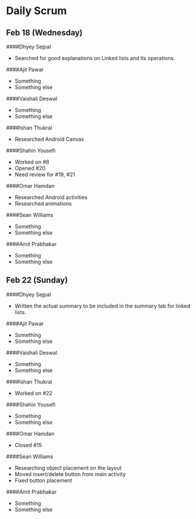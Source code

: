 # Daily Scrum

## Feb 18 (Wednesday)

####Dhyey Sejpal

* Searched for good explanations on Linked lists and its operations.

####Ajit Pawar

* Something
* Something else

####Vaishali Deswal

* Something
* Something else

####Ishan Thukral

* Researched Android Canvas

####Shahin Yousefi

* Worked on #8
* Opened #20
* Need review for #19, #21

####Omar Hamdan

* Researched Android activities
* Researched animations

####Sean Williams

* Something
* Something else

####Amit Prabhakar

* Something
* Something else

## Feb 22 (Sunday)

####Dhyey Sejpal

* Written the actual summary to be included in the summary tab for linked lists. 

####Ajit Pawar

* Something
* Something else

####Vaishali Deswal

* Something
* Something else

####Ishan Thukral

* Worked on #22

####Shahin Yousefi

* Something
* Something else

####Omar Hamdan

* Closed #15

####Sean Williams

* Researching object placement on the layout
* Moved insert/delete button from main activity
* Fixed button placement

####Amit Prabhakar

* Something
* Something else
